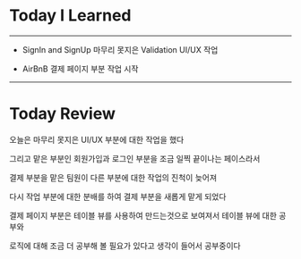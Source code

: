 # Today I Learned

---

- SignIn and SignUp 마무리 못지은 Validation UI/UX 작업

- AirBnB 결제 페이지 부분 작업 시작

---

# Today Review

오늘은 마무리 못지은 UI/UX 부분에 대한 작업을 했다

그리고 맡은 부분인 회원가입과 로그인 부분을 조금 일찍 끝이나는 페이스라서

결제 부분을 맡은 팀원이 다른 부분에 대한 작업의 진척이 늦어져

다시 작업 부분에 대한 분배를 하여 결제 부분을 새롭게 맡게 되었다

결제 페이지 부분은 테이블 뷰를 사용하여 만드는것으로 보여져서 테이블 뷰에 대한 공부와

로직에 대해 조금 더 공부해 볼 필요가 있다고 생각이 들어서 공부중이다
